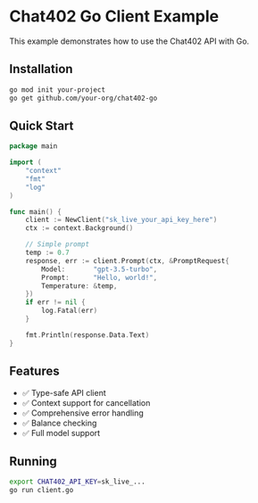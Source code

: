 # Chat402 Go Client Example

This example demonstrates how to use the Chat402 API with Go.

## Installation

```bash
go mod init your-project
go get github.com/your-org/chat402-go
```

## Quick Start

```go
package main

import (
	"context"
	"fmt"
	"log"
)

func main() {
	client := NewClient("sk_live_your_api_key_here")
	ctx := context.Background()

	// Simple prompt
	temp := 0.7
	response, err := client.Prompt(ctx, &PromptRequest{
		Model:       "gpt-3.5-turbo",
		Prompt:      "Hello, world!",
		Temperature: &temp,
	})
	if err != nil {
		log.Fatal(err)
	}

	fmt.Println(response.Data.Text)
}
```

## Features

- ✅ Type-safe API client
- ✅ Context support for cancellation
- ✅ Comprehensive error handling
- ✅ Balance checking
- ✅ Full model support

## Running

```bash
export CHAT402_API_KEY=sk_live_...
go run client.go
```
